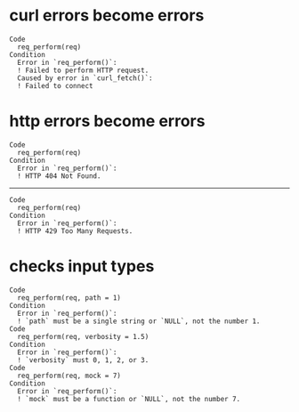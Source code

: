 # curl errors become errors

    Code
      req_perform(req)
    Condition
      Error in `req_perform()`:
      ! Failed to perform HTTP request.
      Caused by error in `curl_fetch()`:
      ! Failed to connect

# http errors become errors

    Code
      req_perform(req)
    Condition
      Error in `req_perform()`:
      ! HTTP 404 Not Found.

---

    Code
      req_perform(req)
    Condition
      Error in `req_perform()`:
      ! HTTP 429 Too Many Requests.

# checks input types

    Code
      req_perform(req, path = 1)
    Condition
      Error in `req_perform()`:
      ! `path` must be a single string or `NULL`, not the number 1.
    Code
      req_perform(req, verbosity = 1.5)
    Condition
      Error in `req_perform()`:
      ! `verbosity` must 0, 1, 2, or 3.
    Code
      req_perform(req, mock = 7)
    Condition
      Error in `req_perform()`:
      ! `mock` must be a function or `NULL`, not the number 7.

